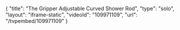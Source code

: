 {
    "title": "The Gripper Adjustable Curved Shower Rod",
    "type": "solo",
    "layout": "iframe-static",
    "videoId": "109971109",
    "url": "\/tvpembed\/109971109"
}